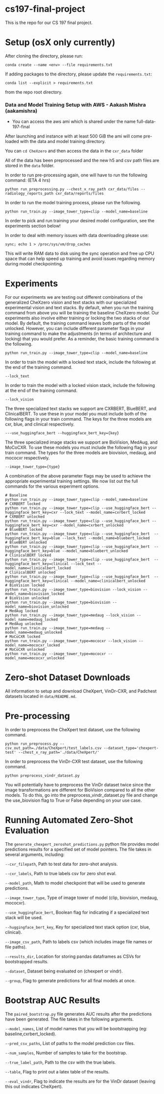 # cs197-final-project

This is the repo for our CS 197 final project. 

# Setup (osX only currently)

After cloning the directory, please run:

```
conda create --name <env> --file requirements.txt
```

If adding packages to the directory, please update the `requirements.txt`:
```
conda list --explicit > requirements.txt
```
from the repo root directory.

### Data and Model Training Setup with AWS - Aakash Mishra (aakamishra)

- You can access the aws ami which is shared under the name full-data-197-final

After launching and instance with at least 500 GiB the ami will come pre-loaded with the data and model training directory.

You can `cd CheXzero` and then access the data in the `cxr_data` folder

All of the data has been preprocessed and the new h5 and csv path files are stored in the `data` folder. 

In order to run pre-processing again, one will have to run the following command: (ETA 4 hrs)

```
python run_preprocessing.py --chest_x_ray_path cxr_data/files --radiology_reports_path cxr_data/reports/files
```

In order to run the model training process, please run the following.

```
python run_train.py --image_tower_type=clip --model_name=baseline
```

In order to pick and run training your desired model configuration, see the experiments section below!

In order to deal with memory issues with data downloading please use:

```
sync; echo 1 > /proc/sys/vm/drop_caches
```

This will write RAM data to disk using the sync operation and free up CPU space that can help speed up training and avoid issues regarding memory during model checkpointing. 

# Experiments

For our experiments we are testing out different combinations of the generalized CheXzero vision and text stacks with our specialized experimental vision and text stacks. By default, when you run the training command from above you will be training the baseline CheXzero model. Our experiments also involve either training or locking the two stacks of our model. By default, the training command leaves both parts of the model unlocked. However, you can include different parameter flags in your training command to make the adjustments (in terms of architecture and locking) that you would prefer. As a reminder, the basic training command is the following.

```
python run_train.py --image_tower_type=clip --model_name=baseline
```

In order to train the model with a locked text stack, include the following at the end of the training command.

```
--lock_text
```

In order to train the model with a locked vision stack, include the following at the end of the training command.

```
--lock_vision
```

The three specialized text stacks we support are CXRBERT, BlueBERT, and ClinicalBERT. To use these in your model you must include both of the following flags in your train command. The keys for the three models are cxr, blue, and clinical respectively.

```
---use_huggingface_bert --huggingface_bert_key={key}
```

The three specialized image stacks we support are BioVision, MedAug, and MoCoCXR. To use these models you must include the following flag in your train command. The types for the three models are biovision, medaug, and mococxr respectively.

```
--image_tower_type={type}
```

A combination of the above parameter flags may be used to achieve the appropriate experimental training settings. We now list out the full commands for the various experiment options.

```
# Baseline
python run_train.py --image_tower_type=clip --model_name=baseline
# CXRBERT locked
python run_train.py --image_tower_type=clip --use_huggingface_bert --huggingface_bert_key=cxr --lock_text --model_name=cxrbert_locked
# CXRBERT unlocked
python run_train.py --image_tower_type=clip --use_huggingface_bert --huggingface_bert_key=cxr --model_name=cxrbert_unlocked
# BlueBERT locked
python run_train.py --image_tower_type=clip --use_huggingface_bert  --huggingface_bert_key=blue --lock_text --model_name=bluebert_locked
# BlueBERT unlocked
python run_train.py --image_tower_type=clip --use_huggingface_bert  --huggingface_bert_key=blue --model_name=bluebert_unlocked
# ClinicalBERT locked
python run_train.py --image_tower_type=clip --use_huggingface_bert  --huggingface_bert_key=clinical --lock_text --model_name=clinicalbert_locked
# ClinicalBERT unlocked
python run_train.py --image_tower_type=clip --use_huggingface_bert  --huggingface_bert_key=clinical --model_name=clinicalbert_unlocked
# BioVision locked
python run_train.py --image_tower_type=biovision --lock_vision --model_name=biovision_locked
# BioVision unlocked
python run_train.py --image_tower_type=biovision --model_name=biovision_unlocked
# MedAug locked
python run_train.py --image_tower_type=medaug --lock_vision --model_name=medaug_locked
# MedAug unlocked
python run_train.py --image_tower_type=medaug --model_name=medaug_unlocked
# MoCoCXR locked
python run_train.py --image_tower_type=mococxr --lock_vision --model_name=mococxr_locked
# MoCoCXR unlocked
python run_train.py --image_tower_type=mococxr --model_name=mococxr_unlocked
```

# Zero-shot Dataset Downloads

All information to setup and download CheXpert, VinDr-CXR, and Padchest datasets located in `data/README.md`.

# Pre-processing

In order to preprocess the CheXpert test dataset, use the following command.

```
python run_preprocess.py --csv_out_path=./data/CheXpert/test_labels.csv --dataset_type='chexpert-test' --chest_x_ray_path='./data/CheXpert/'
```

In order to preprocess the VinDr-CXR test dataset, use the following command.

```
python preprocess_vindr_dataset.py
```

You will potentially have to preprocess the VinDr dataset twice since the image transformations are different for BioVision compared to all the other models. To do this, go into the preprocess_vindr_dataset.py file and change the use_biovision flag to True or False depending on your use case.

# Running Automated Zero-Shot Evaluation

The `generate_chexpert_zeroshot_predictions.py` python file provides model predictions results for a specified set of model pointers. The file takes in several arguments, including:

`--cxr_filepath`, Path to test data for zero-shot analysis.

`--cxr_labels`, Path to true labels csv for zero shot eval.

`--model_path`, Math to model checkpoint that will be used to generate predictions.

`--image_tower_type`, Type of image tower of model (clip, biovision, medaug, mococxr).

`--use_huggingface_bert`, Boolean flag for indicating if a specialized text stack will be used.

`--huggingface_bert_key`, Key for specialized text stack option (cxr, blue, clinical).

`--image_csv_path`, Path to labels csv (which includes image file names or file paths).

`--results_dir`, Location for storing pandas dataframes as CSVs for bootstrapped results.

`--dataset`, Dataset being evaluated on (chexpert or vindr).

`--group`, Flag to generate predictions for all final models at once.

# Bootstrap AUC Results

The `paired_bootstrap.py` file generates AUC results after the predictions have been generated. The file takes in the following arguments.

`--model_names`, List of model names that you will be bootstrapping (eg: baseline,cxrbert_locked).

`--pred_csv_paths`, List of paths to the model prediction csv files.

`--num_samples`, Number of samples to take for the bootstrap.

`--true_label_path`, Path to the csv with the true labels.

`--table`, Flag to print out a latex table of the results.

`--eval_vindr`, Flag to indicate the results are for the VinDr dataset (leaving this out indicates CheXpert).
